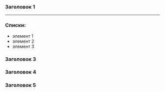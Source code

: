 ### Заголовок 1 
***

### Списки:
* элемент 1
* элемент 2
* элемент 3

### Заголовок 3

### Заголовок 4

### Заголовок 5
